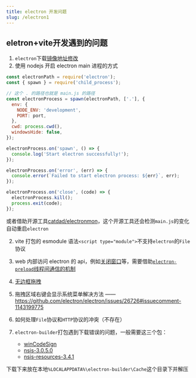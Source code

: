 ```yaml
---
title: electron 开发问题
slug: /electron1
---
```


## eletron+vite开发遇到的问题

1. `electron`下载[镜像地址修改](https://www.electronjs.org/zh/docs/latest/tutorial/installation#%E8%87%AA%E5%AE%9A%E4%B9%89%E9%95%9C%E5%83%8F%E5%92%8C%E7%BC%93%E5%AD%98)
2. 使用 nodejs 开启 electron main 进程的方式

```js
const electronPath = require('electron');
const { spawn } = require('child_process');

// 这个 . 的路径也就是 main.js 的路径
const electronProcess = spawn(electronPath, ['.'], {
  env: {
    NODE_ENV: 'development',
    PORT: port,
  },
  cwd: process.cwd(),
  windowsHide: false,
});

electronProcess.on('spawn', () => {
  console.log('Start electron successfully!');
});

electronProcess.on('error', (err) => {
  console.error(`Failed to start electron process: ${err}`, err);
});

electronProcess.on('close', (code) => {
  electronProcess.kill();
  process.exit(code);
});
```

或者借助开源工具[catdad/electronmon](https://github.com/catdad/electronmon)，这个开源工具还会检测`main.js`的变化自动重启`electron`

2. vite 打包的 esmodule 语法`<script type="module">`不支持`electron`的`File`协议

3. web 内部访问 electron 的 api，例如[关闭窗口](https://www.electronjs.org/docs/latest/api/browser-window#winclose)等，需要借助[`electron-preload`线程间通信的机制](https://www.electronjs.org/docs/latest/tutorial/tutorial-preload)

4. [无边框拖拽](https://www.electronjs.org/docs/latest/tutorial/window-customization#set-custom-draggable-region)

5. 拖拽区域右键会显示系统菜单解决方法 —— https://github.com/electron/electron/issues/26726#issuecomment-1143199775

6. 如何处理`File`协议和`HTTP`协议的冲突（不存在）

7. `electron-builder`打包遇到下载错误的问题，一般需要这三个包：
   - [winCodeSign](https://github.com/electron-userland/electron-builder-binaries/releases/tag/winCodeSign-2.6.0)
   - [nsis-3.0.5.0](https://github.com/electron-userland/electron-builder-binaries/releases/tag/nsis-3.0.5.0)
   - [nsis-resources-3.4.1](https://github.com/electron-userland/electron-builder-binaries/releases/tag/nsis-resources-3.4.1)

下载下来放在本地`%LOCALAPPDATA%\electron-builder\Cache`这个目录下并解压
